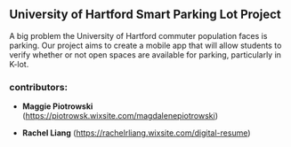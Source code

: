 ## University of Hartford Smart Parking Lot Project

A big problem the University of Hartford commuter population faces is parking. Our project aims to create a mobile app that will allow students to verify whether or not open spaces are available for parking, particularly in K-lot. 

### contributors:
- **Maggie Piotrowski**
(https://piotrowsk.wixsite.com/magdalenepiotrowski)

- **Rachel Liang**
(https://rachelrliang.wixsite.com/digital-resume)

